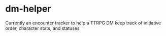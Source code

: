 # dm-helper
Currently an encounter tracker to help a TTRPG DM keep track of initiative order, character stats, and statuses
